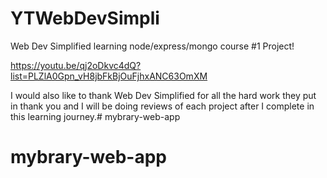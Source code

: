 # YTWebDevSimpli
Web Dev Simplified learning node/express/mongo course #1 Project!

https://youtu.be/qj2oDkvc4dQ?list=PLZlA0Gpn_vH8jbFkBjOuFjhxANC63OmXM

I would also like to thank Web Dev Simplified for all the hard work they put in thank you and I will be doing reviews of each project after I complete in this learning journey.# mybrary-web-app
# mybrary-web-app
